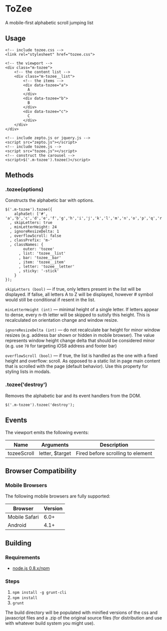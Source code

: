 # ToZee

A mobile-first alphabetic scroll jumping list

## Usage

    <!-- include tozee.css -->
    <link rel="stylesheet" href="tozee.css">

    <!-- the viewport -->
    <div class="m-tozee">
        <!-- the content list -->
        <div class="m-tozee__list">
            <!-- the items -->
            <div data-tozee="a">
              A
            </div>
            <div data-tozee="b">
              B
            </div>
            <div data-tozee="c">
              C
            </div>
        </div>
    </div>

    <!-- include zepto.js or jquery.js -->
    <script src="zepto.js"></script>
    <!-- include tozee.js -->
    <script src="tozee.js"></script>
    <!-- construct the carousel -->
    <script>$('.m-tozee').tozee()</script>



## Methods

### .tozee(options)

Constructs the alphabetic bar with options.

    $('.m-tozee').tozee({
        alphaSet: ['#', 'a','b','c','d','e','f','g','h','i','j','k','l','m','n','o','p','q','r','s','t','u','v','w','x','y','z']
      , skipLetters: true
      , minLetterHeight: 24
      , ignoreResizeDelta: 1
      , overflowScroll: false
      , classPrefix: 'm-'
      , classNames: {
            outer: 'tozee'
          , list: 'tozee__list'
          , bar: 'tozee__bar'
          , item: 'tozee__item'
          , letter: 'tozee__letter'
          , sticky: '-stick'
        }
    });

`skipLetters (bool)` — if true, only letters present in the list will be displayed. If fallse, all letters A to Z will be displayed, however # symbol would still be conditional if resent in the list.

`minLetterHeight (int)` — minimal height of a single letter. If letters appear to dense, every n-th letter will be skipped to sutisfy this height.
This is recalculated on orientation change and window resize.

`ignoreResizeDelta (int)` — do not recalculate bar height for minor window resizes (e.g. address bar shown or hidden in mobile browser). The value represents window height change delta that should be considered minor (e.g. use `70` for targeting iOS8 address and footer bar)

`overflowScroll (bool)` — if true, the list is handled as the one with a fixed height and overflow: scroll. As opposed to a static list in page main content that is scrolled with the page (default behavior). Use this property for styling lists in modals.

### .tozee('destroy')

Removes the alphabetic bar and its event handlers from the DOM.

    $('.m-tozee').tozee('destroy');


## Events

The viewport emits the following events:

| Name          | Arguments                 | Description                               |
|---------------|---------------------------|-------------------------------------------|
| tozeeScroll   | letter, $target           | Fired before scrolling to element         |

## Browser Compatibility

### Mobile Browsers

The following mobile browsers are fully supported:

| Browser           | Version |
|-------------------|---------|
| Mobile Safari     | 6.0+    |
| Android           | 4.1+    |

## Building
### Requirements
* [node.js 0.8.x/npm](http://nodejs.org/download/)

### Steps
1. `npm install -g grunt-cli`
2. `npm install`
3. `grunt`

The build directory will be populated with minified versions of the css and
javascript files and a .zip of the original source files (for distribution and
use with whatever build system you might use).


